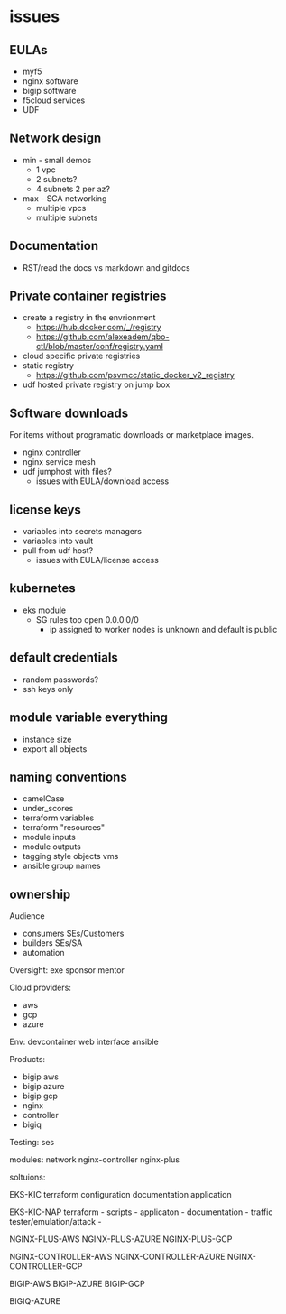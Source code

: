 # issues
## EULAs
 - myf5
  - nginx software
  - bigip software
 - f5cloud services
 - UDF

## Network design
- min - small demos
  - 1 vpc
  - 2 subnets?
  - 4 subnets 2 per az?
- max - SCA networking
  - multiple vpcs
  - multiple subnets

## Documentation

- RST/read the docs vs markdown and gitdocs

## Private container registries
- create a registry in the envrionment
  - https://hub.docker.com/_/registry
  - https://github.com/alexeadem/qbo-ctl/blob/master/conf/registry.yaml
- cloud specific private registries
- static registry
  - https://github.com/psvmcc/static_docker_v2_registry
- udf hosted private registry on jump box

## Software downloads

For items without programatic downloads or marketplace images.

- nginx controller
- nginx service mesh
- udf jumphost with files?
  - issues with EULA/download access

## license keys

- variables into secrets managers
- variables into vault
- pull from udf host?
  - issues with EULA/license access


## kubernetes
- eks module
  - SG rules too open 0.0.0.0/0
    - ip assigned to worker nodes is unknown and default is public

## default credentials
- random passwords?
- ssh keys only

## module variable everything
 - instance size
 - export all objects

## naming conventions
 - camelCase
 - under_scores
 - terraform variables
 - terraform "resources"
 - module inputs
 - module outputs
 - tagging style objects vms
 - ansible group names

## ownership

Audience
 - consumers  SEs/Customers
 - builders SEs/SA
 - automation

Oversight:
exe sponsor
 mentor

Cloud providers:
- aws
- gcp
- azure

Env:
devcontainer
web interface
ansible

Products:
- bigip aws
- bigip azure
- bigip gcp
- nginx
- controller
- bigiq

Testing:
ses

modules:
network
nginx-controller
nginx-plus


soltuions:

EKS-KIC
terraform
configuration
documentation
application

EKS-KIC-NAP
terraform -
scripts -
applicaton -
documentation -
traffic tester/emulation/attack -

NGINX-PLUS-AWS
NGINX-PLUS-AZURE
NGINX-PLUS-GCP

NGINX-CONTROLLER-AWS
NGINX-CONTROLLER-AZURE
NGINX-CONTROLLER-GCP

BIGIP-AWS
BIGIP-AZURE
BIGIP-GCP

BIGIQ-AZURE
